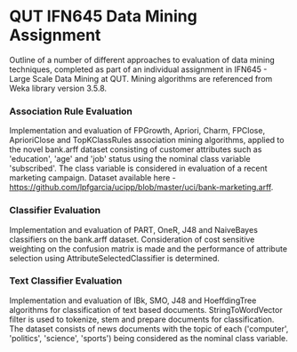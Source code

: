 # QUT IFN645 Data Mining Assignment
Outline of a number of different approaches to evaluation of data mining techniques, completed as part of an individual assignment in IFN645 - Large Scale Data Mining at QUT. Mining algorithms are referenced from Weka library version 3.5.8.

### Association Rule Evaluation
Implementation and evaluation of FPGrowth, Apriori, Charm, FPClose, AprioriClose and TopKClassRules association mining algorithms, applied to the novel bank.arff dataset consisting of customer attributes such as 'education', 'age' and 'job' status using the nominal class variable 'subscribed'. The class variable is considered in evaluation of a recent marketing campaign. Dataset available here - https://github.com/lpfgarcia/ucipp/blob/master/uci/bank-marketing.arff.

### Classifier Evaluation
Implementation and evaluation of PART, OneR, J48 and NaiveBayes classifiers on the bank.arff dataset. Consideration of cost sensitive weighting on the confusion matrix is made and the performance of attribute selection using AttributeSelectedClassifier is determined.

### Text Classifier Evaluation
Implementation and evaluation of IBk, SMO, J48 and HoeffdingTree algorithms for classification of text based documents. StringToWordVector filter is used to tokenize, stem and prepare documents for classification. The dataset consists of news documents with the topic of each ('computer', 'politics', 'science', 'sports') being considered as the nominal class variable.  
